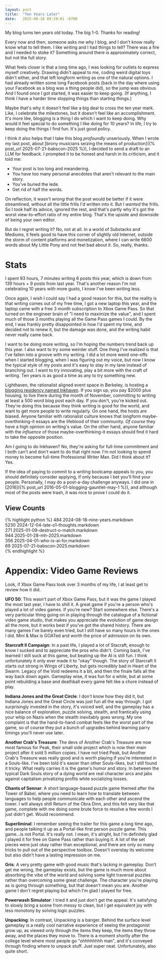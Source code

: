 ```yaml
---
layout: post
title:  "Ten Years Later"
date:   2025-08-18 09:19:01 -0700
---
```


My blog turns ten years old today. The big 1-0. Thanks for reading!

Every now and then, someone asks me why I blog, and I don't know really know
what to tell them. I like writing and I had things to tell? There was a fire
and I needed to stoke it? Something around there is approximately correct,
but not the full story.

What feels closer is that a long time ago, I was looking for outlets
to express myself creatively. Drawing didn't appeal to me, coding weird
digital toys didn't either, and that left longform writing as one of the natural
options. I had already written some long Facebook posts (back in the day where
using your Facebook as a blog was a thing people did), so the jump was
obvious. And I found once I got started, it was easier to keep going.
(If anything, I think I have a harder time stopping things than starting things.)

Maybe that's why it doesn't feel like a big deal to cross the ten year mark.
Like, I celebrate the milestones, but it doesn't feel like an accomplishment.
It's more like, blogging is a thing I do which I want to keep doing. Why
would it feel special to do something I like doing for 10 years?
In life, I try to keep doing the things I find fun. It's just good policy.

I think it also helps that I take this blog *profoundly* unseriously. When
I wrote my last post, about [brony musicians seizing the means of production]({% post_url 2025-07-21-babscon-2025 %}),
I decided to send a draft to an LLM for feedback. I prompted it to be honest and
harsh in its criticism, and it told me:

* Your post is too long and meandering.
* You have too many personal anecdotes that aren't relevant to the main story.
* You've buried the lede.
* Get rid of half the words.

On reflection, it wasn't *wrong* that the post would be better if it were
streamlined, without all the little frills I'd written into it. But I *wanted* the
frills. So I took half its advice, ignored the rest, and that's partly
why it's got the worst view-to-effort ratio of my entire blog. That's the upside and downside
of being your own editor.

But do I regret writing it? No, not at all. In a world of Substacks and Mediums, it feels good to have this corner of
slightly old Internet, outside the storm of content platforms and monetization, where I can write 6600 words
about My Little Pony and not feel bad about it. So, really, thanks.

# Stats

I spent 93 hours, 7 minutes writing 6 posts this year, which is down from 139 hours + 9 posts from last year.
That's another reason I'm not celebrating 10 years with more gusto, I know I've been writing
less.

Once again, I wish I could say I had a good reason for this, but the reality
is that writing comes out of my free time, I got a new laptop this year, and the laptop came
with a free 3 month subscription to Xbox Game Pass. So that turned on the engineer brain of "I need to maximize the value", and I spent much of those 3 months playing all the Game Pass games I could.
By the end, I was frankly pretty disappointed in how I'd spent my time, and decided
not to renew it, but the damage was done, and the writing habit never really came back.

I want to be doing more writing, so I'm hoping the numbers trend back up this year.
I also want to try some weirder stuff.
One thing I've realized is that I've fallen into a groove with my writing. I did
a lot more weird one-offs when I started blogging, when I was figuring out my voice,
but now I know the typical style of my posts and it's easy to stay in my lane instead of branching
out. I want to try innovating, play a bit more with the craft of writing. Ten years is as good a time as any
to try something new.

Lighthaven, the rationalist aligned event space in Berkeley, is hosting a [blogging
residency named Inkhaven](https://www.inkhaven.blog/). If you sign up, you pay
$2000 plus housing, to live there during the month of November, committing to
writing at least a 500 word blog post each day. If you don't, you're kicked out.
They're doing this because they think writing is good for the world, and want
to get more people to write regularly. On one hand, the hosts are biased.
Anyone familiar with rationalist culture knows that longform maybe-overthinking-it
essays are the lifeblood of their community. *Of course* they have a high opinion
on writing's value. On the other hand, anyone familiar with the *influence* of those
maybe-overthinking-it essays should find it hard to take the opposite position.

Am I going to do Inkhaven? No, they're asking
for full-time commitment and I both can't and don't want to do that right now.
I'm not looking to spend money to become full-time Professional Writer Man.
Did I think about it? Yes.

If the idea of paying to commit to a writing bootcamp appeals to you, you should definitely consider applying,
if only because I bet you'll find your people. Personally, I may do a post-a-day
challenge anyways. I did one in [2016]({% post_url 2016-05-01-blogging-gauntlet-may-1 %}),
and although most of the posts were trash, it was nice to prove I could do it.

## View Counts

{% highlight python %}
484  2024-08-18-nine-years.markdown  
5230 2024-12-04-late-o1-thoughts.markdown  
271  2025-01-09-destruct-o-match.markdown  
944  2025-01-28-mh-2025.markdown  
356  2025-04-01-who-is-ai-for.markdown  
69   2025-07-21-babscon-2025.markdown  
{% endhighlight %}

# Appendix: Video Game Reviews

Look, if Xbox Game Pass took over 3 months of my life, I at least get to review how it did.

**UFO 50**: This wasn't part of Xbox Game Pass, but it was the game I played the most last year,
I have to shill it.
A great game if you're a person who's played a lot of video games. If you're new? Start somewhere else.
There's a very particular thing going on in playing through the catalogue of a fictional video game
studio, that makes you appreciate the evolution of game design all the more, but it works best if you've
got the shared history. There are many games I've barely even
tried, but I still have so many hours in the ones I did. Mini & Max is GOATed and worth the
price of admission on its own.

**Starcraft II Campaign**: In a past life, I played a lot of Stacraft, enough to know I sucked
and to appreciate the pros who didn't. Coming back, I've learned I still suck at this game, but beating
up the AI is still fun. I think unfortunately it only ever made it to "okay" though. The story of Starcraft
II starts out strong in Wings of Liberty, but gets incredibly bad in Heart of the Swarm. Legacy of the
Void redeems it a bit, and then the finale falls all the way back down again. Gameplay wise, it
was fun for a while, but at some point rebuilding a base and deathball every game felt like a chore
instead of play.

**Indiana Jones and the Great Circle**: I don't know how they did it, but Indiana Jones and the Great
Circle was just fun all the way through. I got surprisingly invested in the story, it's voiced well,
and the gameplay has a nice balance of exploration, puzzle solving, stealth, and frantically using
your whip on Nazis when the stealth inevitably goes wrong. My one complaint is that the hand-to-hand
combat feels like the worst part of the game, so of course they put a bunch of upgrades behind
learning parry timings you'll never use later.

**Another Crab's Treasure**: The devs of Another Crab's Treasure are now most famous for Peak, their
small side project which is now their main project after it sold 5 million copies. I have not tried
Peak, but Another Crab's Treasure was really good and is worth playing if you're interested in
a Souls-like. I've been told it's easier than other Souls-likes, but I still found it tricky.
What really carries it is the
game's humor and story. In between the typical Dark Souls story of a dying world are real character
arcs and jabs against capitalism privatizing profits while socializing losses.

**Chants of Sennar**: A short language-based puzzle game themed after the Tower of Babel, where you
need to learn how to translate between languages to help people communicate with each other and
ascend the tower. I will always shill Return of the Obra Dinn, and this felt very like that game,
complete with me doing some brute force to resolve a few words I just didn't get. Would recommend.

**Superliminal**: I remember seeing the trailer for this game a long time ago, and people talking it
up as a Portal-like first person puzzle game. This game...is not Portal. It's really not. I mean,
it's alright, but I'm definitely glad I played it for free on Game Pass rather than
buying it. A lot of the set pieces were just okay rather than exceptional, and there are only so many
tricks to pull out of the perspective toolbox. Doesn't overstay its welcome but also didn't have a
lasting impression on me.

**Gris**: A very pretty game with good music that's lacking in gameplay. Don't get me wrong, the
gameplay exists, but the game is much more about absorbing the vibe of the world and solving some
light traversal puzzles rather than overcoming some great challenge. The character you're playing
as is going through something, but that doesn't mean you are. Another game I don't regret playing
but which I'm glad I played for free.

**Powerwash Simulator**: I tried it and just don't get the appeal. It's satisfying to slowly bring
a scene from messy to clean, but I get equivalent joy with less monotony by solving logic puzzles.

**Unpacking**: In contrast, Unpacking is a banger. Behind the surface level gameplay is a really
cool narrative experience of seeing the protagonist grow up, as viewed only through the items they keep,
the items they throw away, and the places they move to. There is a moment shortly after the
college level where most people go "ohhhhhhhh man", and it's conveyed through finding where to unpack
stuff. Just super neat. Unfortunately, also quite short.
